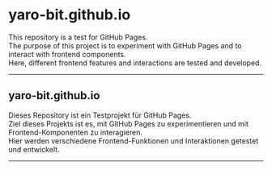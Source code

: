 # yaro-bit.github.io

This repository is a test for GitHub Pages.  
The purpose of this project is to experiment with GitHub Pages and to interact with frontend components.  
Here, different frontend features and interactions are tested and developed.

---


## yaro-bit.github.io

Dieses Repository ist ein Testprojekt für GitHub Pages.  
Ziel dieses Projekts ist es, mit GitHub Pages zu experimentieren und mit Frontend-Komponenten zu interagieren.  
Hier werden verschiedene Frontend-Funktionen und Interaktionen getestet und entwickelt.

---
